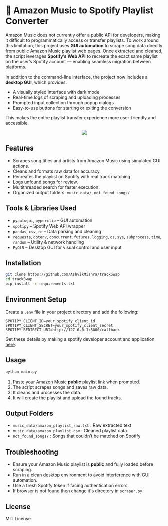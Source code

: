 # 🎵 Amazon Music to Spotify Playlist Converter

Amazon Music does not currently offer a public API for developers, making it difficult to programmatically access or transfer playlists. To work around this limitation, this project uses **GUI automation** to scrape song data directly from public Amazon Music playlist web pages. Once extracted and cleaned, the script leverages **Spotify’s Web API** to recreate the exact same playlist on the user’s Spotify account — enabling seamless migration between platforms.

In addition to the command-line interface, the project now includes a **desktop GUI**, which provides:
- A visually styled interface with dark mode
- Real-time logs of scraping and uploading processes  
- Prompted input collection through popup dialogs  
- Easy-to-use buttons for starting or exiting the conversion  

This makes the entire playlist transfer experience more user-friendly and accessible.


<p align="center">
  <a href="https://skillicons.dev">
    <img src="https://skillicons.dev/icons?i=py,github" />
  </a>
</p>



## Features

- Scrapes song titles and artists from Amazon Music using simulated GUI actions.
- Cleans and formats raw data for accuracy.
- Recreates the playlist on Spotify with real track matching.
- Logs unfound songs for review.
- Multithreaded search for faster execution.
- Organized output folders: `music_data/`, `not_found_songs/`



## Tools & Libraries Used

- `pyautogui`, `pyperclip` – GUI automation
- `spotipy` – Spotify Web API wrapper
- `pandas`, `csv`, `re` – Data parsing and cleaning
- `requests`, `dotenv`, `concurrent.futures`, `logging`, `os`, `sys`, `subprocess`, `time`, `random` – Utility & network handling
- `PyQt5` – Desktop GUI for visual control and user input


## Installation

```bash
git clone https://github.com/AshvikMishra/trackSwap
cd trackSwap
pip install -r requirements.txt
```

## Environment Setup

Create a `.env` file in your project directory and add the following:

```env
SPOTIPY_CLIENT_ID=your_spotify_client_id
SPOTIPY_CLIENT_SECRET=your_spotify_client_secret
SPOTIPY_REDIRECT_URI=http://127.0.0.1:8000/callback
```

Get these details by making a spotify developer account and application [here](https://developer.spotify.com/dashboard).

## Usage

```bash
python main.py
```


1. Paste your Amazon Music **public** playlist link when prompted.
2. The script scrapes songs and saves raw data.
3. It cleans and processes the data.
4. It will create the playlist and upload the found tracks.



## Output Folders

- `music_data/amazon_playlist_raw.txt` : Raw extracted text  
- `music_data/amazon_playlist.csv` : Cleaned playlist data  
- `not_found_songs/` : Songs that couldn’t be matched on Spotify  



## Troubleshooting

- Ensure your Amazon Music playlist is **public** and fully loaded before scraping.  
- Run in a clean desktop environment to avoid interference with GUI automation.  
- Use a fresh Spotify token if facing authentication errors. 
- If browser is not found then change it's directory in `scraper.py`



## License

MIT License